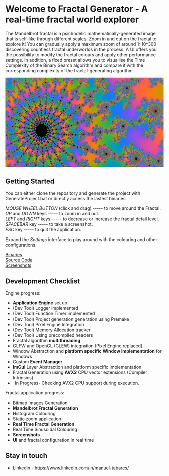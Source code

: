 # Welcome to Fractal Generator - A real-time fractal world explorer

The Mandelbrot fractal is a psichodelic mathematically-generated image that is self-like through different scales. Zoom in and out on the fractal to explore it! You can gradually apply a maximum zoom of around 1: 10^300 discovering countless fractal underworlds in the process. A UI offers you the possibility to modify the fractal colours and apply other performance settings. In addition, a fixed preset allows you to visuallise the Time Complexity of the Binary Search algorithm and compare it with the corresponding complexity of the fractal-generating algorithm.<br/>

![Fractal](screenshots/10_03_Fractal_World_1.jpg)

## Getting Started

You can either clone the repository and generate the project with GenerateProject.bat or directly access the lastest binaries.<br/>

*MOUSE WHEEL BUTTON* (click and drag) ----- to move around the Fractal.  
*UP* and *DOWN* keys ----- to zoom in and out.  
*LEFT* and *RIGHT* keys ----- to decrease or increase the fractal detail level.  
*SPACEBAR* key ----- to take a screenshot.  
*ESC* key ----- to quit the application.<br/>

Expand the *Settings* interface to play around with the colouring and other configurations.<br/>

[Binaries](https://github.com/ManuCanedo/fractal-generator/tree/master/bin)  
[Source Code](https://github.com/ManuCanedo/fractal-generator/tree/master/src)   
[Screenshots](https://github.com/ManuCanedo/fractal-generator/tree/master/screenshots) 

## Development Checklist

Engine progress:
+ **Application Engine** set up
+ (Dev Tool) Logger implemented  
+ (Dev Tool) Function Timer implemented
+ (Dev Tool) Project generation generation using Premake
+ (Dev Tool) Pixel Engine Integration
+ (Dev Tool) Memory Allocation tracker 
+ (Dev Tool) Using precompiled headers
+ Fractal algorithm **multithreading**
+ GLFW and OpenGL (GLEW) integration (Pixel Engine replaced)
+ Window Abstraction and **platform specific Window implementation** for Windows
+ Custom **Event Manager**
+ **ImGui** Layer Abstraction and platform specific implementation
+ Fractal Generation using **AVX2** CPU vector extensions (Compiler Intrinsics)
+ -In Progress- Checking AVX2 CPU support during execution.


Fractal application progress:
+ Bitmap Images Generation
+ **Mandelbrot Fractal Generation**
+ Histogram Colouring
+ Static zoom application
+ **Real Time Fractal Generation**
+ Real Time Sinusoidal Colouring
+ **Screenshots**
+ **UI** and fractal configuration in real time


## Stay in touch

+ Linkedin - https://www.linkedin.com/in/manuel-tabares/
